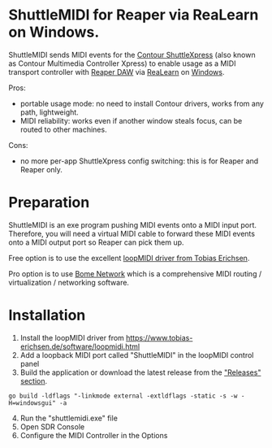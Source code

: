 # ShuttleMIDI for Reaper via ReaLearn on Windows.

ShuttleMIDI sends MIDI events for the [Contour ShuttleXpress](https://contourdesign.com/products/shuttle-xpress) (also known as Contour Multimedia Controller Xpress) to enable usage as a MIDI transport controller with [Reaper DAW](https://reaper.fm) via [ReaLearn](https://www.helgoboss.org/projects/realearn/) on [Windows](https://www.microsoft.com/en-gb/windows).

Pros: 
- portable usage mode: no need to install Contour drivers, works from any path, lightweight.
- MIDI reliability: works even if another window steals focus, can be routed to other machines.

Cons:
- no more per-app ShuttleXpress config switching: this is for Reaper and Reaper only.


# Preparation

ShuttleMIDI is an exe program pushing MIDI events onto a MIDI input port. Therefore, you will need a virtual MIDI cable to forward these MIDI events onto a MIDI output port so Reaper can pick them up.

Free option is to use the excellent [loopMIDI driver from Tobias Erichsen](https://www.tobias-erichsen.de/software/loopmidi.html).

Pro option is to use [Bome Network](https://www.bome.com/products/bomenet) which is a comprehensive MIDI routing / virtualization / networking software.

# Installation
1. Install the loopMIDI driver from https://www.tobias-erichsen.de/software/loopmidi.html
2. Add a loopback MIDI port called "ShuttleMIDI" in the loopMIDI control panel
3. Build the application or download the latest release from the ["Releases" section](https://github.com/dg1psi/shuttlemidi/releases).
```
go build -ldflags "-linkmode external -extldflags -static -s -w -H=windowsgui" -a
```
4. Run the "shuttlemidi.exe" file
5. Open SDR Console
6. Configure the MIDI Controller in the Options